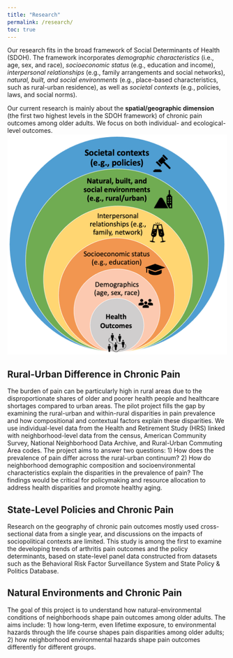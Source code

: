 ```yaml
---
title: "Research"
permalink: /research/
toc: true
---
```


Our research fits in the broad framework of Social Determinants of Health (SDOH). The framework incorporates *demographic characteristics* (i.e., age, sex, and race), *socioeconomic status* (e.g., education and income), *interpersonal relationships* (e.g., family arrangements and social networks), *natural, built, and social environments* (e.g., place-based characteristics, such as rural-urban residence), as well as *societal contexts* (e.g., policies, laws, and social norms). 

Our current research is mainly about the **spatial/geographic dimension** (the first two highest levels in the SDOH framework) of chronic pain outcomes among older adults. We focus on both individual- and ecological-level outcomes.
![](home_framework.png)
 
## Rural-Urban Difference in Chronic Pain
The burden of pain can be particularly high in rural areas due to the disproportionate shares of older and poorer health people and healthcare shortages compared to urban areas. The  pilot project fills the gap by examining the rural-urban and within-rural disparities in pain prevalence and how compositional and contextual factors explain these disparities. We use individual-level data from the Health and Retirement Study (HRS) linked with neighborhood-level data from the census, American Community Survey, National Neighborhood Data Archive, and Rural-Urban Commuting Area codes. The project aims to answer two questions: 1) How does the prevalence of pain differ across the rural-urban continuum? 2) How do neighborhood demographic composition and socioenvironmental characteristics explain the disparities in the prevalence of pain? The findings would be critical for policymaking and resource allocation to address health disparities and promote healthy aging. 

## State-Level Policies and Chronic Pain
Research on the geography of chronic pain outcomes mostly used cross-sectional data from a single year, and discussions on the impacts of sociopolitical contexts are limited. This study is among the first to examine the developing trends of arthritis pain outcomes and the policy determinants, based on state-level panel data constructed from datasets such as the Behavioral Risk Factor Surveillance System and State Policy & Politics Database.

## Natural Environments and Chronic Pain
The goal of this project is to understand how natural-environmental conditions of neighborhoods shape pain outcomes among older adults. The aims include: 1) how long-term, even lifetime exposure, to environmental hazards through the life course shapes pain disparities among older adults; 2) how neighborhood environmental hazards shape pain outcomes differently for different groups. 
